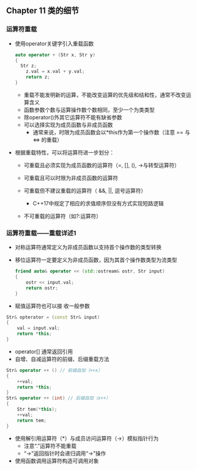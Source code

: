 ## Chapter 11 类的细节

### 运算符重载

- 使用operator关键字引入重载函数

  ```c++
  auto operator + (Str x, Str y)
  {
  	Str z;
      z.val = x.val + y.val;
      return z;
  }
  ```

  - 重载不能发明新的运算，不能改变运算的优先级和结和性，通常不改变运算含义
  - 函数参数个数与运算操作数个数相同，至少一个为类类型
  - 除operator()外其它运算符不能有缺省参数
  - 可以选择实现为成员函数与非成员函数
    - 通常来说，时限为成员函数会以*this作为第一个操作数（注意 == 与 <=> 的重载）

- 根据重载特性，可以将运算符进一步划分：

  - 可重载且必须实现为成员函数的运算符（=, [], (), ->与转型运算符）
  - 可重载且可以时限为非成员函数的运算符
  - 可重载但不建议重载的运算符（ &&, ||, 逗号运算符）
    - C++17中规定了相应的求值顺序但没有方式实现短路逻辑

  - 不可重载的运算符（如?:运算符）


### 运算符重载——重载详述1

- 对称运算符通常定义为非成员函数以支持首个操作数的类型转换

- 移位运算符一定要定义为非成员函数，因为其首个操作数类型为流类型

  ```c++
  friend auto& operator << (std::ostream& ostr, Str input)
  {
      ostr << input.val;
      return ostr;
  }
  ```

- 赋值运算符也可以接  收一般参数

```c++
Str& opterator = (const Str& input)
{
    val = input.val;
    return *this;
}
```

- operator[] 通常返回引用
- 自增、自减运算符的前缀、后缀重载方法

```c++
Str& operator ++ () // 前缀自加（++x）
{
    ++val;
    return *this;
}
Str& operator ++ (int) // 后缀自加（x++）
{
    Str tem(*this);
    ++val;
    return tem;
}
```

- 使用解引用运算符（*）与成员访问运算符（->）模拟指针行为
  - 注意“.”运算符不能重载
  - “->”返回指针时会递归调用“->”操作
- 使用函数调用运算符构造可调用对象





